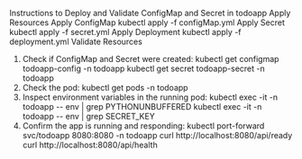 Instructions to Deploy and Validate ConfigMap and Secret in todoapp
Apply Resources
Apply ConfigMap
kubectl apply -f configMap.yml
Apply Secret
kubectl apply -f secret.yml
Apply Deployment
kubectl apply -f deployment.yml
Validate Resources
1. Check if ConfigMap and Secret were created:
kubectl get configmap todoapp-config -n todoapp
kubectl get secret todoapp-secret -n todoapp
2. Check the pod:
kubectl get pods -n todoapp
3. Inspect environment variables in the running pod:
kubectl exec -it <pod-name> -n todoapp -- env | grep PYTHONUNBUFFERED
kubectl exec -it <pod-name> -n todoapp -- env | grep SECRET_KEY
4. Confirm the app is running and responding:
kubectl port-forward svc/todoapp 8080:8080 -n todoapp
curl http://localhost:8080/api/ready
curl http://localhost:8080/api/health